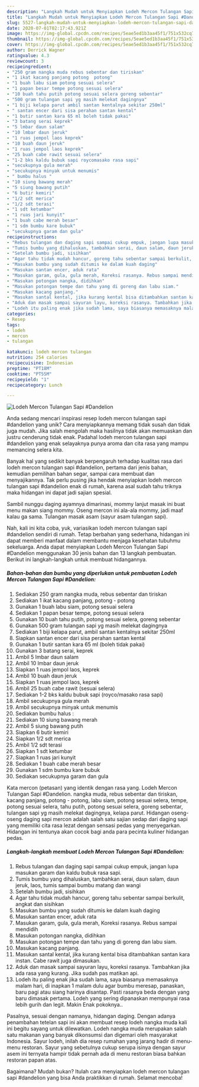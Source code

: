 ```yaml
---
description: "Langkah Mudah untuk Menyiapkan Lodeh Mercon Tulangan Sapi #Dandelion yang Bikin Ngiler"
title: "Langkah Mudah untuk Menyiapkan Lodeh Mercon Tulangan Sapi #Dandelion yang Bikin Ngiler"
slug: 5527-langkah-mudah-untuk-menyiapkan-lodeh-mercon-tulangan-sapi-dandelion-yang-bikin-ngiler
date: 2020-07-01T02:17:43.921Z
image: https://img-global.cpcdn.com/recipes/5eae5ed1b3aa45f1/751x532cq70/lodeh-mercon-tulangan-sapi-dandelion-foto-resep-utama.jpg
thumbnail: https://img-global.cpcdn.com/recipes/5eae5ed1b3aa45f1/751x532cq70/lodeh-mercon-tulangan-sapi-dandelion-foto-resep-utama.jpg
cover: https://img-global.cpcdn.com/recipes/5eae5ed1b3aa45f1/751x532cq70/lodeh-mercon-tulangan-sapi-dandelion-foto-resep-utama.jpg
author: Derrick Wagner
ratingvalue: 4.3
reviewcount: 3
recipeingredient:
- "250 gram nangka muda rebus sebentar dan tiriskan"
- "1 ikat kacang panjang potong  potong"
- "1 buah labu siam potong sesuai selera"
- "1 papan besar tempe potong sesuai selera"
- "10 buah tahu putih potong sesuai selera goreng sebentar"
- "500 gram tulangan sapi yg masih melekat dagingnya"
- "1 biji kelapa parut ambil santan kentalnya sekitar 250ml"
- " santan encer dari sisa perahan santan kental"
- "1 butir santan kara 65 ml boleh tidak pakai"
- "3 batang serai keprek"
- "5 lmbar daun salam"
- "10 lmbar daun jeruk"
- "1 ruas jempol laos keprek"
- "10 buah daun jeruk"
- "1 ruas jempol laos keprek"
- "25 buah cabe rawit sesuai selera"
- "1-2 bks kaldu bubuk sapi roycomasako rasa sapi"
- "secukupnya gula merah"
- "secukupnya minyak untuk menumis"
- " bumbu halus "
- "10 siung bawang merah"
- "5 siung bawang putih"
- "6 butir kemiri"
- "1/2 sdt merica"
- "1/2 sdt terasi"
- "1 sdt ketumbar"
- "1 ruas jari kunyit"
- "1 buah cabe merah besar"
- "1 sdm bumbu kare bubuk"
- "secukupnya garam dan gula"
recipeinstructions:
- "Rebus tulangan dan daging sapi sampai cukup empuk, jangan lupa masukan garam dan kaldu bubuk rasa sapi."
- "Tumis bumbu yang dihaluskan, tambahkan serai, daun salam, daun jeruk, laos, tumis sampai bumbu matang dan wangi"
- "Setelah bumbu jadi, sisihkan"
- "Agar tahu tidak mudah hancur, goreng tahu sebentar sampai berkulit, angkat dan sisihkan"
- "Masukan bumbu yang sudah ditumis ke dalam kuah daging"
- "Masukan santan encer, aduk rata"
- "Masukan garam, gula, gula merah, Koreksi rasanya. Rebus sampai mendidih"
- "Masukan potongan nangka, didihkan"
- "Masukan potongan tempe dan tahu yang di goreng dan labu siam."
- "Masukan kacang panjang."
- "Masukan santal kental, jika kurang kental bisa ditambahkan santan kara instan. Cabe rawit juga dimasukan."
- "Aduk dan masak sampai sayuran layu, koreksi rasanya. Tambahkan jika ada rasa yang kurang. Jika sudah pas matikan api."
- "Lodeh itu paling enak jika sudah lama, saya biasanya memasaknya malam hari, di inapkan 1 malam dulu agar bumbu meresap, panaskan, baru pagi atau siang harinya disantap. Pasti rasanya beda dengan yang baru dimasak pertama. Lodeh yang sering dipanaskan mempunyai rasa lebih gurih dan legit. Makin Enak pokoknya.."
categories:
- Resep
tags:
- lodeh
- mercon
- tulangan

katakunci: lodeh mercon tulangan 
nutrition: 254 calories
recipecuisine: Indonesian
preptime: "PT18M"
cooktime: "PT55M"
recipeyield: "1"
recipecategory: Lunch

---
```



![Lodeh Mercon Tulangan Sapi #Dandelion](https://img-global.cpcdn.com/recipes/5eae5ed1b3aa45f1/751x532cq70/lodeh-mercon-tulangan-sapi-dandelion-foto-resep-utama.jpg)

Anda sedang mencari inspirasi resep lodeh mercon tulangan sapi #dandelion yang unik? Cara menyiapkannya memang tidak susah dan tidak juga mudah. Jika salah mengolah maka hasilnya tidak akan memuaskan dan justru cenderung tidak enak. Padahal lodeh mercon tulangan sapi #dandelion yang enak selayaknya punya aroma dan cita rasa yang mampu memancing selera kita.

Banyak hal yang sedikit banyak berpengaruh terhadap kualitas rasa dari lodeh mercon tulangan sapi #dandelion, pertama dari jenis bahan, kemudian pemilihan bahan segar, sampai cara membuat dan menyajikannya. Tak perlu pusing jika hendak menyiapkan lodeh mercon tulangan sapi #dandelion enak di rumah, karena asal sudah tahu triknya maka hidangan ini dapat jadi sajian spesial.

Sambil nunggu daging ayamnya dimarinasi, mommy lanjut masak ini buat menu makan siang mommy. Oseng mercon ini ala-ala mommy, jadi maaf kalau ga sama. Tulangan masak asam (sayur asam tulangan sapi).


Nah, kali ini kita coba, yuk, variasikan lodeh mercon tulangan sapi #dandelion sendiri di rumah. Tetap berbahan yang sederhana, hidangan ini dapat memberi manfaat dalam membantu menjaga kesehatan tubuhmu sekeluarga. Anda dapat menyiapkan Lodeh Mercon Tulangan Sapi #Dandelion menggunakan 30 jenis bahan dan 13 langkah pembuatan. Berikut ini langkah-langkah untuk membuat hidangannya.

<!--inarticleads1-->

##### Bahan-bahan dan bumbu yang diperlukan untuk pembuatan Lodeh Mercon Tulangan Sapi #Dandelion:

1. Sediakan 250 gram nangka muda, rebus sebentar dan tiriskan
1. Sediakan 1 ikat kacang panjang, potong - potong
1. Gunakan 1 buah labu siam, potong sesuai selera
1. Sediakan 1 papan besar tempe, potong sesuai selera
1. Gunakan 10 buah tahu putih, potong sesuai selera, goreng sebentar
1. Gunakan 500 gram tulangan sapi yg masih melekat dagingnya
1. Sediakan 1 biji kelapa parut, ambil santan kentalnya sekitar 250ml
1. Siapkan  santan encer dari sisa perahan santan kental
1. Gunakan 1 butir santan kara 65 ml (boleh tidak pakai)
1. Gunakan 3 batang serai, keprek
1. Ambil 5 lmbar daun salam
1. Ambil 10 lmbar daun jeruk
1. Siapkan 1 ruas jempol laos, keprek
1. Ambil 10 buah daun jeruk
1. Siapkan 1 ruas jempol laos, keprek
1. Ambil 25 buah cabe rawit (sesuai selera)
1. Sediakan 1-2 bks kaldu bubuk sapi (royco/masako rasa sapi)
1. Ambil secukupnya gula merah
1. Ambil secukupnya minyak untuk menumis
1. Sediakan  bumbu halus :
1. Sediakan 10 siung bawang merah
1. Ambil 5 siung bawang putih
1. Siapkan 6 butir kemiri
1. Siapkan 1/2 sdt merica
1. Ambil 1/2 sdt terasi
1. Siapkan 1 sdt ketumbar
1. Siapkan 1 ruas jari kunyit
1. Sediakan 1 buah cabe merah besar
1. Gunakan 1 sdm bumbu kare bubuk
1. Sediakan secukupnya garam dan gula


Kata mercon (petasan) yang identik dengan rasa yang. Lodeh Mercon Tulangan Sapi #Dandelion. nangka muda, rebus sebentar dan tiriskan, kacang panjang, potong - potong, labu siam, potong sesuai selera, tempe, potong sesuai selera, tahu putih, potong sesuai selera, goreng sebentar, tulangan sapi yg masih melekat dagingnya, kelapa parut. Hidangan oseng-oseng daging sapi mercon adalah salah satu sajian sedap dari daging sapi yang memiliki cita rasa lezat dengan sensasi pedas yang menyegarkan. Hidangan ini tentunya akan cocok bagi anda para pecinta kuliner hidangan pedas. 

<!--inarticleads2-->

##### Langkah-langkah membuat Lodeh Mercon Tulangan Sapi #Dandelion:

1. Rebus tulangan dan daging sapi sampai cukup empuk, jangan lupa masukan garam dan kaldu bubuk rasa sapi.
1. Tumis bumbu yang dihaluskan, tambahkan serai, daun salam, daun jeruk, laos, tumis sampai bumbu matang dan wangi
1. Setelah bumbu jadi, sisihkan
1. Agar tahu tidak mudah hancur, goreng tahu sebentar sampai berkulit, angkat dan sisihkan
1. Masukan bumbu yang sudah ditumis ke dalam kuah daging
1. Masukan santan encer, aduk rata
1. Masukan garam, gula, gula merah, Koreksi rasanya. Rebus sampai mendidih
1. Masukan potongan nangka, didihkan
1. Masukan potongan tempe dan tahu yang di goreng dan labu siam.
1. Masukan kacang panjang.
1. Masukan santal kental, jika kurang kental bisa ditambahkan santan kara instan. Cabe rawit juga dimasukan.
1. Aduk dan masak sampai sayuran layu, koreksi rasanya. Tambahkan jika ada rasa yang kurang. Jika sudah pas matikan api.
1. Lodeh itu paling enak jika sudah lama, saya biasanya memasaknya malam hari, di inapkan 1 malam dulu agar bumbu meresap, panaskan, baru pagi atau siang harinya disantap. Pasti rasanya beda dengan yang baru dimasak pertama. Lodeh yang sering dipanaskan mempunyai rasa lebih gurih dan legit. Makin Enak pokoknya..


Pasalnya, sesuai dengan namanya, hidangan daging. Dengan adanya penambahan tetelan sapi ini akan membuat resep lodeh nangka muda kali ini begitu sayang untuk dilewatkan. Lodeh nangka muda merupakan salah satu makanan yang banyak dikonsumsi dan digemari oleh masyarakat Indonesia. Sayur lodeh, inilah dia resep rumahan yang jarang hadir di menu-menu restoran. Sayur yang sebetulnya cukup serupa isinya dengan sayur asem ini ternyata hampir tidak pernah ada di menu restoran biasa bahkan restoran papan atas. 

Bagaimana? Mudah bukan? Itulah cara menyiapkan lodeh mercon tulangan sapi #dandelion yang bisa Anda praktikkan di rumah. Selamat mencoba!
